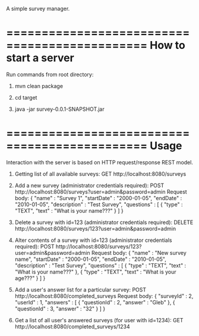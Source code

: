 A simple survey manager.

==============================================
            How to start a server
==============================================

Run commands from root directory:

1) mvn clean package

2) cd target

3) java -jar survey-0.0.1-SNAPSHOT.jar


==============================================
                    Usage
==============================================

Interaction with the server is based on HTTP request/response REST model.

1) Getting list of all available surveys: 
    GET http://localhost:8080/surveys

2) Add a new survey (administrator credentials required):
    POST http://localhost:8080/surveys?user=admin&password=admin
    Request body: 
        {
          "name" : "Survey 1",
          "startDate" : "2000-01-05",
          "endDate" : "2010-01-05",
          "description" : "Test Survey",
          "questions" :
          [
            {
              "type" : "TEXT",
              "text" : "What is your name???"
            }
          ]
        }

3) Delete a survey with id=123 (administrator credentials required):
    DELETE http://localhost:8080/surveys/123?user=admin&password=admin

4) Alter contents of a survey with id=123 (administrator credentials required):
    POST http://localhost:8080/surveys/123?user=admin&password=admin
    Request body: 
        {
          "name" : "New survey name",
          "startDate" : "2000-01-05",
          "endDate" : "2010-01-05",
          "description" : "Test Survey",
          "questions" :
          [
            {
              "type" : "TEXT",
              "text" : "What is your name???"
            },
            {
              "type" : "TEXT",
              "text" : "What is your age???"
            }
          ]
        }

5) Add a user's answer list for a particular survey:
    POST http://localhost:8080/completed_surveys
    Request body: 
         {
          "surveyId" : 2,
          "userId" : 1,
          "answers" :
          [
            {
              "questionId" : 2,
              "answer" : "Gleb"
            },
            {
              "questionId" : 3,
              "answer" : "32"
            }
          ]
        }

6) Get a list of all user's answered surveys (for user with id=1234):
    GET http://localhost:8080/completed_surveys/1234














